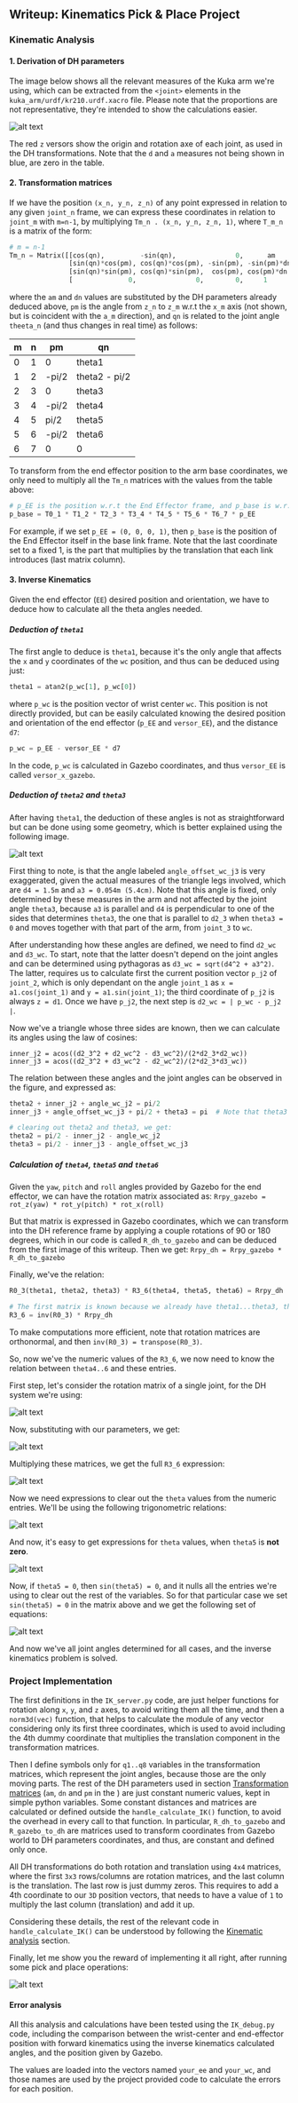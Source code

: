 ## Writeup: Kinematics Pick & Place Project

### Kinematic Analysis
#### 1. Derivation of DH parameters

The image below shows all the relevant measures of the Kuka arm we're using, which can be extracted from the `<joint>` elements in the `kuka_arm/urdf/kr210.urdf.xacro` file. Please note that the proportions are not representative, they're intended to show the calculations easier.

![alt text](./misc_images/dh_params.png)

The red `z` versors show the origin and rotation axe of each joint, as used in the DH transformations. Note that the `d` and `a` measures not being shown in blue, are zero in the table.

#### 2. Transformation matrices
If we have the position `(x_n, y_n, z_n)` of any point expressed in relation to any given `joint_n` frame, we can express these coordinates in relation to `joint_m` with `m=n-1`, by multiplying `Tm_n . (x_n, y_n, z_n, 1)`, where `T_m_n` is a matrix of the form:

```python
# m = n-1
Tm_n = Matrix([[cos(qn),         -sin(qn),               0,      am    ],
               [sin(qn)*cos(pm), cos(qn)*cos(pm), -sin(pm), -sin(pm)*dn],
               [sin(qn)*sin(pm), cos(qn)*sin(pm),  cos(pm), cos(pm)*dn ],
               [              0,               0,        0,     1      ]])
```

where the `am` and `dn` values are substituted by the DH parameters already deduced above, `pm` is the angle from `z_n` to `z_m` w.r.t the `x_m` axis (not shown, but is coincident with the `a_m` direction), and `qn` is related to the joint angle `theeta_n` (and thus changes in real time) as follows:


m | n | pm | qn
--- | --- | --- | ---
0 | 1 | 0  | theta1
1 | 2 | -pi/2 | theta2 - pi/2
2 | 3 | 0 | theta3
3 | 4 | -pi/2 | theta4
4 | 5 | pi/2 | theta5
5 | 6 | -pi/2 | theta6
6 | 7 | 0 | 0

To transform from the end effector position to the arm base coordinates, we only need to multiply all the `Tm_n` matrices with the values from the table above:

```python
# p_EE is the position w.r.t the End Effector frame, and p_base is w.r.t the base link
p_base = T0_1 * T1_2 * T2_3 * T3_4 * T4_5 * T5_6 * T6_7 * p_EE
```
For example, if we set `p_EE = (0, 0, 0, 1)`, then `p_base` is the position of the End Effector itself in the base link frame. Note that  the last coordinate set to a fixed 1, is the part that multiplies by the translation that each link introduces (last matrix column).

#### 3. Inverse Kinematics
Given the end effector (`EE`) desired position and orientation, we have to deduce how to calculate all the theta angles needed. 

##### Deduction of `theta1`
The first angle to deduce is `theta1`, because it's the only angle that affects the `x` and `y` coordinates of the `wc` position, and thus can be deduced using just:
```python
theta1 = atan2(p_wc[1], p_wc[0])
```
where `p_wc` is the position vector of wrist center `wc`. This position is not directly provided, but can be easily calculated knowing the desired position and orientation of the end effector (`p_EE` and `versor_EE`), and the distance `d7`:
```python
p_wc = p_EE - versor_EE * d7
```
In the code, `p_wc` is calculated in Gazebo coordinates, and thus `versor_EE` is called `versor_x_gazebo`.

##### Deduction of `theta2` and `theta3`
After having `theta1`, the deduction of these angles is not as straightforward but can be done using some geometry, which is better explained using the following image.

![alt text](./misc_images/angles.png)

First thing to note, is that the angle labeled `angle_offset_wc_j3` is very exaggerated, given the actual measures of the triangle legs involved, which are `d4 = 1.5m` and `a3 = 0.054m (5.4cm)`. Note that this angle is fixed, only determined by these measures in the arm and not affected by the joint angle `theta3`, because `a3` is parallel and `d4` is perpendicular to one of the sides that determines `theta3`, the one that is parallel to `d2_3` when `theta3 = 0` and moves together with that part of the arm, from `joint_3` to `wc`.

After understanding how these angles are defined, we need to find `d2_wc` and `d3_wc`.
To start, note that the latter doesn't depend on the joint angles and can be determined using pythagoras as `d3_wc = sqrt(d4^2 + a3^2)`. The latter, requires us to calculate first the current position vector `p_j2` of `joint_2`, which is only dependant on the angle `joint_1` as `x = a1.cos(joint_1)` and `y = a1.sin(joint_1)`; the third coordinate of `p_j2` is always `z = d1`. Once we have `p_j2`, the next step is `d2_wc = | p_wc - p_j2 |`.

Now we've a triangle whose three sides are known, then we can calculate its angles using the law of cosines:
```
inner_j2 = acos((d2_3^2 + d2_wc^2 - d3_wc^2)/(2*d2_3*d2_wc))
inner_j3 = acos((d2_3^2 + d3_wc^2 - d2_wc^2)/(2*d2_3*d3_wc))
```

The relation between these angles and the joint angles can be observed in the figure, and expressed as:
```python
theta2 + inner_j2 + angle_wc_j2 = pi/2
inner_j3 + angle_offset_wc_j3 + pi/2 + theta3 = pi  # Note that theta3 is negative as shown in the figure

# clearing out theta2 and theta3, we get:
theta2 = pi/2 - inner_j2 - angle_wc_j2
theta3 = pi/2 - inner_j3 - angle_offset_wc_j3
```

##### Calculation of `theta4`, `theta5` and `theta6`
Given the `yaw`, `pitch` and `roll` angles provided by Gazebo for the end effector, we can have the rotation matrix associated as:
`Rrpy_gazebo = rot_z(yaw) * rot_y(pitch) * rot_x(roll)`

But that matrix is expressed in Gazebo coordinates, which we can transform into the DH reference frame by applying a couple rotations of 90 or 180 degrees, which in our code is called `R_dh_to_gazebo` and can be deduced from the first image of this writeup. Then we get:
`Rrpy_dh = Rrpy_gazebo * R_dh_to_gazebo`

Finally, we've the relation:
```python
R0_3(theta1, theta2, theta3) * R3_6(theta4, theta5, theta6) = Rrpy_dh

# The first matrix is known because we already have theta1...theta3, then:
R3_6 = inv(R0_3) * Rrpy_dh
```
To make computations more efficient, note that rotation matrices are orthonormal, and then `inv(R0_3) = transpose(R0_3)`.

So, now we've the numeric values of the `R3_6`, we now need to know the relation between `theta4..6` and these entries. 

First step, let's consider the rotation matrix of a single joint, for the DH system we're using:

![alt text](./misc_images/eqn_1.svg)

Now, substituting with our parameters, we get:

![alt text](./misc_images/eqn_2.svg)

Multiplying these matrices, we get the full `R3_6` expression:

![alt text](./misc_images/eqn_3.svg)

Now we need expressions to clear out the `theta` values from the numeric entries.
We'll be using the following trigonometric relations:

![alt text](./misc_images/eqn_4.svg)

And now, it's easy to get expressions for `theta` values, when `theta5` is **not zero**.

![alt text](./misc_images/eqn_5.svg)

Now, if `theta5 = 0`, then `sin(theta5) = 0`, and it nulls all the entries we're
using to clear out the rest of the variables.
So for that particular case we set `sin(theta5) = 0` in the matrix above and we get the following set of equations:

![alt text](./misc_images/eqn_6.svg)

And now we've all joint angles determined for all cases, and the inverse kinematics problem is solved.

### Project Implementation

The first definitions in the `IK_server.py` code, are just helper functions for rotation along `x`, `y`, and `z` axes, to avoid writing them all the time, and then a `norm3d(vec)` function, that helps to calculate the module of any vector considering only its first three coordinates, which is used to avoid including the 4th dummy coordinate that multiplies the translation component in the transformation matrices.

Then I define symbols only for `q1..q8` variables in the transformation matrices, which represent the joint angles, because those are the only moving parts. The rest of the DH parameters used in section [Transformation matrices](#2-transformation-matrices) (`am`, `dn` and `pm` in the ) are just constant numeric values, kept in simple python variables. Some constant distances and matrices are calculated or defined outside the `handle_calculate_IK()` function, to avoid the overhead in every call to that function. In particular, `R_dh_to_gazebo` and `R_gazebo_to_dh` are matrices used to transform coordinates from Gazebo world to DH parameters coordinates, and thus, are constant and defined only once.

All DH transformations do both rotation and translation using `4x4` matrices, where the first `3x3` rows/columns are rotation matrices, and the last column is the translation. The last row is just dummy zeros. This requires to add a 4th coordinate to our `3D` position vectors, that needs to have a value of `1` to multiply the last column (translation) and add it up.

Considering these details, the rest of the relevant code in `handle_calculate_IK()` can be understood by following the [Kinematic analysis](#kinematic-analysis) section.

Finally, let me show you the reward of implementing it all right, after running some pick and place operations:

![alt text](./misc_images/Screenshot_2019-04-26_01-02-09.png)

#### Error analysis
All this analysis and calculations have been tested using the `IK_debug.py` code, including the comparison between the wrist-center and end-effector position with forward kinematics using the inverse kinematics calculated angles, and the position given by Gazebo.

The values are loaded into the vectors named `your_ee` and `your_wc`, and those names are used by the project provided code to calculate the errors for each position.
